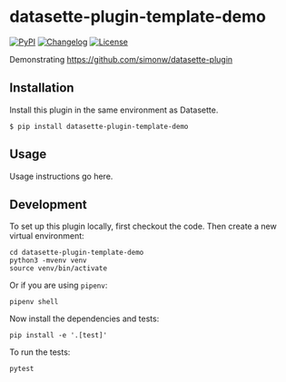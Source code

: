 # datasette-plugin-template-demo

[![PyPI](https://img.shields.io/pypi/v/datasette-plugin-template-demo.svg)](https://pypi.org/project/datasette-plugin-template-demo/)
[![Changelog](https://img.shields.io/github/v/release/simonw/datasette-plugin-template-demo?include_prereleases&label=changelog)](https://github.com/simonw/datasette-plugin-template-demo/releases)
[![License](https://img.shields.io/badge/license-Apache%202.0-blue.svg)](https://github.com/simonw/datasette-plugin-template-demo/blob/main/LICENSE)

Demonstrating https://github.com/simonw/datasette-plugin

## Installation

Install this plugin in the same environment as Datasette.

    $ pip install datasette-plugin-template-demo

## Usage

Usage instructions go here.

## Development

To set up this plugin locally, first checkout the code. Then create a new virtual environment:

    cd datasette-plugin-template-demo
    python3 -mvenv venv
    source venv/bin/activate

Or if you are using `pipenv`:

    pipenv shell

Now install the dependencies and tests:

    pip install -e '.[test]'

To run the tests:

    pytest
